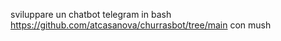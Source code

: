 
sviluppare un chatbot telegram in bash https://github.com/atcasanova/churrasbot/tree/main con mush

